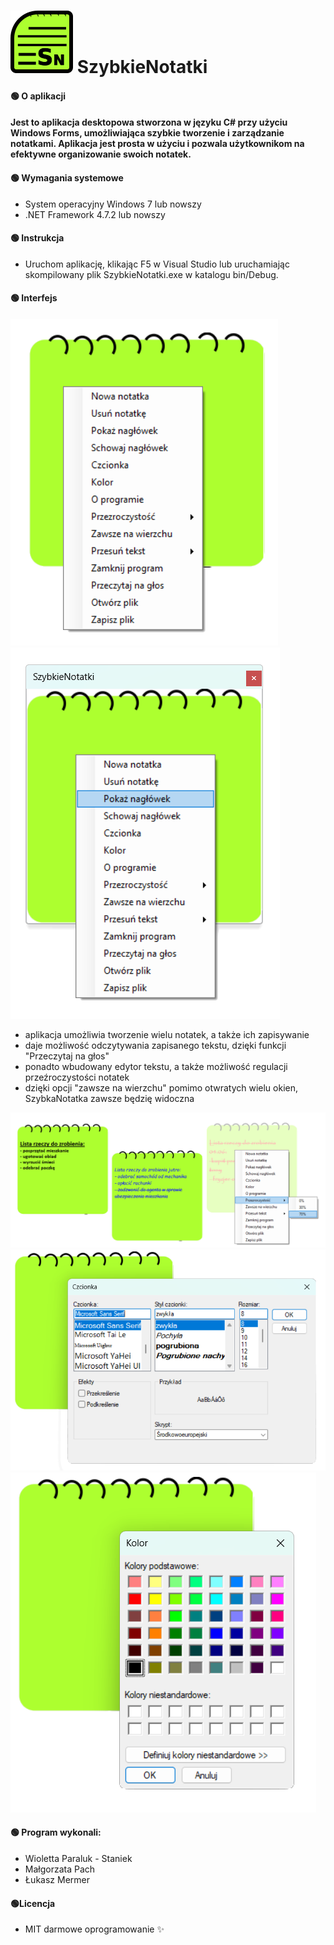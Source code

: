 # <img src="111.png"> SzybkieNotatki

#### :green_circle: O aplikacji
#### Jest to aplikacja desktopowa stworzona w języku C# przy użyciu Windows Forms, umożliwiająca szybkie tworzenie i zarządzanie notatkami. Aplikacja jest prosta w użyciu i pozwala użytkownikom na efektywne organizowanie swoich notatek.




#### :green_circle:  Wymagania systemowe

- System operacyjny Windows 7 lub nowszy 
- .NET Framework 4.7.2 lub nowszy


#### :green_circle: Instrukcja 
- Uruchom aplikację, klikając F5 w Visual Studio lub uruchamiając skompilowany plik SzybkieNotatki.exe w katalogu bin/Debug.
#### :green_circle: Interfejs 
<img src="Interfejs.png"> <img src="Funkcja2.png">


- aplikacja umożliwia tworzenie wielu notatek, a także ich zapisywanie
- daje możliwość odczytywania zapisanego tekstu, dzięki funkcji "Przeczytaj na głos"
- ponadto wbudowany edytor tekstu, a także możliwość regulacji przeźroczystości notatek
- dzięki opcji "zawsze na wierzchu" pomimo otwratych wielu okien, SzybkaNotatka zawsze będzię widoczna 
<img src="Funkcje1.png">
<img src="Funkcja3.png"> <img src="Funkcja4.png">


#### :green_circle: Program wykonali:
  
 - Wioletta Paraluk - Staniek
 - Małgorzata Pach 
 - Łukasz Mermer


#### :green_circle:Licencja
- MIT darmowe oprogramowanie ✨
